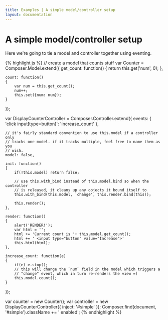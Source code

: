 ```yaml
---
title: Examples | A simple model/controller setup
layout: documentation
---
```


# A simple model/controller setup

Here we're going to tie a model and controller together using eventing.

<div id="simple" class="example fade"></div>

{% highlight js %}
// create a model that counts stuff
var Counter = Composer.Model.extend({
    get_count: function()
    {
        return this.get('num', 0);
    },

    count: function()
    {
        var num = this.get_count();
        num++;
        this.set({num: num});
    }
});

var DisplayCounterController = Composer.Controller.extend({
    events: {
        'click input[type=button]': 'increase_count'
    },

    // it's fairly standard convention to use this.model if a controller only
    // tracks one model. if it tracks multiple, feel free to name them as you
    // wish.
    model: false,

    init: function()
    {
        if(!this.model) return false;

        // use this.with_bind instead of this.model.bind so when the controller
        // is released, it cleans up any objects it bound itself to
        this.with_bind(this.model, 'change', this.render.bind(this));

        this.render();
    },

    render: function()
    {
        alert('RENDER!');
        var html = '';
        html += 'Current count is '+ this.model.get_count();
        html += ' <input type="button" value="Increase">'
        this.html(html);
    },

    increase_count: function(e)
    {
        if(e) e.stop();
        // this will change the `num` field in the model which triggers a
        // "change" event, which in turn re-renders the view =]
        this.model.count();
    }
});

var counter = new Counter();
var controller = new DisplayCounterController({
    inject: '#simple'
});
Composer.find(document, '#simple').className += ' enabled';
{% endhighlight %}


